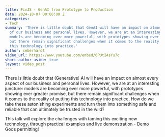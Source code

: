 ```yaml
---
title: FinJS - GenAI from Prototype to Production
date: 2024-10-07 00:00:00 Z
categories:
- Tech
summary: 'There is little doubt that GenAI will have an impact on almost every aspect
  of our business and personal lives. However, we are at an interesting juncture:
  models are becoming ever more powerful, with prototypes showing ever greater promise,
  but there remain significant challenges when it comes to the reality of putting
  this technology into practice.'
author: ceberhardt
video_url: https://www.youtube.com/embed/6PUtI4sYu7c
short-author-aside: true
layout: video_post
---
```


There is little doubt that (Generative) AI will have an impact on almost every aspect of our business and personal lives. However, we are at an interesting juncture: models are becoming ever more powerful, with prototypes showing ever greater promise, but there remain significant challenges when it comes to the reality of putting this technology into practice. How do we take these astonishing experiments and turn them into something safe and reliable that can ultimately be trusted in the wild?

This talk will explore the challenges with taming this exciting new technology, through practical examples and live demonstration - Demo Gods permitting!

